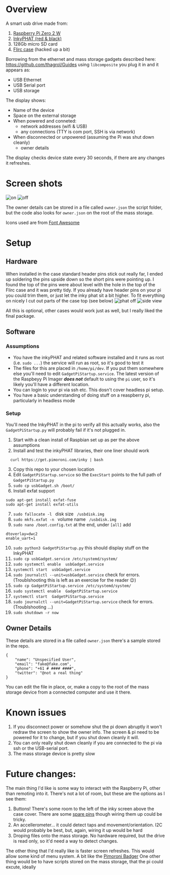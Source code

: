 # Overview
A smart usb drive made from:
1. [Raspberry Pi Zero 2 W](https://www.raspberrypi.com/products/raspberry-pi-zero-2-w/)
2. [InkyPHAT (red & black)](https://shop.pimoroni.com/products/inky-phat?variant=12549254217811)
3. 128Gb micro SD card
4. [Flirc case](https://flirc.tv/products/flirc-raspberrypizero?variant=42687976833252) (hacked up a bit)

Borrowing from the ethernet and mass storage gadgets described here: https://github.com/thagrol/Guides using `libcomposite` you plug it in and it appears as:
* USB Ethernet
* USB Serial port
* USB storage

The display shows:
* Name of the device
* Space on the external storage
* When powered and conneted:
  * network addresses (wifi & USB) 
  * any connections (TTY is com port, SSH is via network)
* When disconnected or unpowered (assuming the Pi was shut down cleanly)
  * owner details

The display checks device state every 30 seconds, if there are any changes it refreshes.

# Screen shots
![on](https://user-images.githubusercontent.com/225905/169946109-321233d4-dea4-4b42-9abe-ed2547084d6b.jpg)
![off](https://user-images.githubusercontent.com/225905/169946133-1ec556a2-a3d0-4a65-b5ab-6477758cf063.jpg)

The owner details can be stored in a file called `owner.json` the script folder, but the code also looks for `owner.json` on the root of the mass storage. 

Icons used are from [Font Awesome](https://fontawesome.com/icons)

# Setup
## Hardware
When installed in the case standard header pins stick out really far, I ended up soldering the pins upside down so the short pins were pointing up. I found the top of the pins were about level with the hole in the top of the Flirc case and it was pretty tidy. If you already have header pins on your pi you could trim them, or just let the inky phat sit a bit higher. To fit everything on nicely I cut out parts of the case top (see below)
![phat off](https://user-images.githubusercontent.com/225905/169948230-40e54025-1518-4301-ba9a-d1d421de4938.jpg)
![side view](https://user-images.githubusercontent.com/225905/169948231-e225a1cd-1dbb-46d0-a334-5428dd5d8405.jpg)

All this is optional, other cases would work just as well, but I really liked the final package.

## Software
### Assumptions
* You have the inkyPHAT and related software installed and it runs as root (i.e. `sudo ...`) the service will run as root, so it's good to test it
* The files for this are placed in `/home/pi/dev`. If you put them somewhere else you'll need to edit `GadgetPiStartup.service`. The latest version of the Raspbeyy Pi Imager ***does not*** default to using the `pi` user, so it's likely you'll have a different location.
* You can login to your pi via ssh etc. This dosn't cover headless pi setup.
* You have a basic understanding of doing stuff on a reaspberry pi, particularly in headless mode

### Setup
You'll need the InkyPHAT in the pi to verify all this actually works, also the `GadgetPiStartup.py` will probably fail if it's not plugged in.

1. Start with a clean install of Raspbian set up as per the above assumptions 
2. Install and test the inkyPHAT libraries, their one liner should work
```
  curl https://get.pimoroni.com/inky | bash
 ```
3. Copy this repo to your chosen location
4. Edit `GadgetPiStartup.service` so the `ExecStart` points to the full path of `GadgetPiStartup.py`
5. `sudo cp usbGadget.sh /boot/`
6. Install exfat support
```
sudo apt-get install exfat-fuse
sudo apt-get install exfat-utils 
```
7. `sudo fallocate -l `  disk size ` /usbdisk.img`
8. `sudo mkfs.exfat -n ` volume name ` /usbdisk.img`
9. `sudo nano /boot.config.txt` at the end, under `[all]` add
```
dtoverlay=dwc2
enable_uart=1
```
10. `sudo python3 GadgetPiStartup.py` this should display stuff on the InkyPHAT
11. `sudo cp usbGadget.service /etc/systemd/system/`
12. `sudo systemctl enable  usbGadget.service`
13. `systemctl start  usbGadget.service`
14. `sudo journalctl --unit=usbGadget.service` check for errors. (Troublshooting this is left as an exercise for the reader :wink:)
15. `sudo cp GadgetPiStartup.service /etc/systemd/system/`
16. `sudo systemctl enable  GadgetPiStartup.service`
17. `systemctl start  GadgetPiStartup.service`
18. `sudo journalctl --unit=GadgetPiStartup.service` check for errors. (Troublshooting ...)
19. `sudo shutdown -r now`

## Owner Details
These details are stored in a file called `owner.json` there's a sample stored in the repo.
```
{
    "name": "Unspecified User",
    "email": "fake@fake.com",
    "phone": "+61 # #### ####",
    "twitter": "@not a real thing"
}
```
You can edit the file in place, or, make a copy to the root of the mass storage device from a connected computer and use it there.

# Known issues
1. If you disconnect power or somehow shut the pi down abruptly it won't redraw the screen to show the owner info. The screen & pi need to be powered for it to change, but if you shut down cleanly it will.
2. You can only really shut down cleanly if you are connected to the pi via ssh or the USB-serial port.
3. The mass storage device is pretty slow

# Future changes:
The main thing I'd like is some way to interact with the Raspberry Pi, other than remoting into it. There's not a lot of room, but these are the options as I see them:
1. Buttons! There's some room to the left of the inky screen above the case cover. There are some [spare pins](https://pinout.xyz/pinout/inky_phat) though wiring them up could be tricky.
2. An accellerometer... it could detect taps and movement/orientation. I2C would probably be best, but, again, wiring it up would be hard
3. Droping files onto the mass storage. No hardware required, but the drive is read only, so it'd need a way to detect changes.

The other thing that I'd really like is faster screen refreshes. This would allow some kind of menu system. A bit like the [Pimoroni Badger](https://shop.pimoroni.com/products/badger-2040?variant=39752959852627)
One other thing would be to have scripts stored on the mass storage, that the pi could excute, ideally
